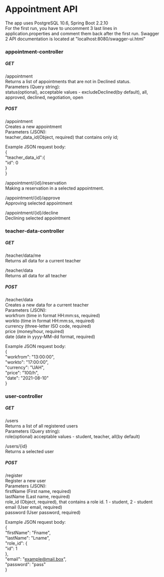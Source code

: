 # Appointment API
The app uses PostgreSQL 10.6, Spring Boot 2.2.10  
For the first run, you have to uncomment 3 last lines in application.properties and comment them back after the first run. Swagger 2 API documentation is located at "localhost:8080/swagger-ui.html"

###  **appointment-controller**  
##### GET  
/appointment  
Returns a list of appointments that are not in Declined status.  
Parameters (Query string):  
status(optional), acceptable values - excludeDeclined(by default), all, approved, declined, negotiation, open  
  
  
##### POST  
/appointment  
Creates a new appointment  
Parameters (JSON):  
teacher_data_id(Object, required) that contains only id;  
  
Example JSON request body:  
{  
	"teacher_data_id":{  	
	    "id": 0  
	}  
}
  
  
/appointment/{id}/reservation  
Making a reservation in a selected appointment.  
  
  
/appointment/{id}/approve  
Approving selected appointment  
  
  
/appointment/{id}/decline  
Declining selected appointment  
  
  
  
###  **teacher-data-controller**  
##### GET  
/teacher/data/me  
Returns all data for a current teacher  
  
  
/teacher/data  
Returns all data for all teacher  
  
  
##### POST  
/teacher/data  
Creates a new data for a current teacher  
Parameters (JSON):  
workfrom (time in format HH:mm:ss, required)  
workto (time in format HH:mm:ss, required)  
currency (three-letter ISO code, required)  
price (money/hour, required)  
date (date in yyyy-MM-dd format, required)  
  
 Example JSON request body:    
 {  
  	"workfrom": "13:00:00",  
  	"workto": "17:00:00",  
  	"currency": "UAH",  
  	"price": "100/h",  
  	"date": "2021-08-10"  
 }  
  
  ### **user-controller**  
  ##### GET  
  /users  
  Returns a list of all registered users  
  Parameters (Query string):  
  role(optional) acceptable values - student, teacher, all(by default)  
    
    
  /users/{id}  
  Returns a selected user  
  
  
  ##### POST  
  /register  
  Register a new user  
  Parameters (JSON):  
  firstName (First name, required)  
  lastName (Last name, required)  
  role_id (Object, required), that contains a role id. 1 - student, 2 - student  
  email (User email, required)  
  password (User password, required)  
  
  Example JSON request body:  
  {  
  	"firstName": "Fname",  
  	"lastName": "Lname",  
  	"role_id": {  
  		"id": 1  
  	},  
  	"email": "example@mail.box",  
  	"password": "pass"  
  }
  
